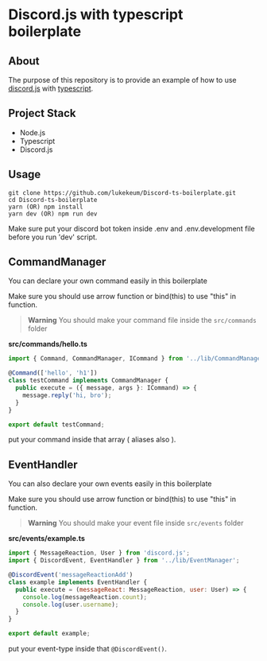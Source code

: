# Discord.js with typescript boilerplate

## About

The purpose of this repository is to provide an example of how to use [discord.js](https://discord.js.org) with [typescript](https://www.typescriptlang.org/).

## Project Stack

- Node.js
- Typescript
- Discord.js

## Usage

```
git clone https://github.com/lukekeum/Discord-ts-boilerplate.git
cd Discord-ts-boilerplate
yarn (OR) npm install
yarn dev (OR) npm run dev
```

Make sure put your discord bot token inside .env and .env.development file before you run 'dev' script.

## CommandManager

You can declare your own command easily in this boilerplate

Make sure you should use arrow function or bind(this) to use "this" in function.

> **Warning**
> You should make your command file inside the `src/commands` folder

**src/commands/hello.ts**

```javascript
import { Command, CommandManager, ICommand } from '../lib/CommandManager';

@Command(['hello', 'h1'])
class testCommand implements CommandManager {
  public execute = ({ message, args }: ICommand) => {
    message.reply('hi, bro');
  }
}

export default testCommand;
```

put your command inside that array ( aliases also ).

## EventHandler

You can also declare your own events easily in this boilerplate

Make sure you should use arrow function or bind(this) to use "this" in function.

> **Warning**
> You should make your event file inside `src/events` folder

**src/events/example.ts**

```javascript
import { MessageReaction, User } from 'discord.js';
import { DiscordEvent, EventHandler } from '../lib/EventManager';

@DiscordEvent('messageReactionAdd')
class example implements EventHandler {
  public execute = (messageReact: MessageReaction, user: User) => {
    console.log(messageReaction.count);
    console.log(user.username);
  }
}

export default example;
```

put your event-type inside that `@DiscordEvent()`.
